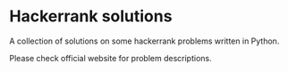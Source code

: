 # Hackerrank solutions
A collection of solutions on some hackerrank problems written in Python.

Please check official website for problem descriptions.
